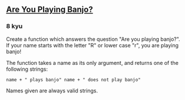 <h2><a href=https://www.codewars.com/kata/53af2b8861023f1d88000832/train/ruby target="_blank">Are You Playing Banjo?</a></h2><h3>8 kyu</h3><p>Create a function which answers the question "Are you playing banjo?".<br>If your name starts with the letter "R" or lower case "r", you are playing banjo!</p><p>The function takes a name as its only argument, and returns one of the following strings:</p><pre><code>name + " plays banjo" name + " does not play banjo"</code></pre><p>Names given are always valid strings.</p>